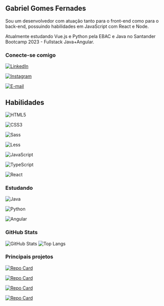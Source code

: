 

## Gabriel Gomes Fernades

Sou um desenvolvedor com atuação tanto para o front-end como para o back-end, possuindo habilidades em JavaScript com React e Node. 

Atualmente estudando Vue.js e Python pela EBAC e Java no Santander Bootcamp 2023 - Fullstack Java+Angular.

### Conecte-se comigo

[![LinkedIn](https://img.shields.io/badge/LinkedIn-000?style=for-the-badge&logo=linkedin&logoColor=0E76A8)](https://www.linkedin.com/in/gabriel-gomes-fernandes/)

[![Instagram](https://img.shields.io/badge/Instagram-000?style=for-the-badge&logo=instagram)](https://www.instagram.com/gabrielfgomss/)

[![E-mail](https://img.shields.io/badge/-Email-000?style=for-the-badge&logo=microsoft-outlook&logoColor=E94D5F)](mailto:gabrielfgomss@gmail.com)

## Habilidades

![HTML5](https://img.shields.io/badge/HTML5-000?style=for-the-badge&logo=html5)

![CSS3](https://img.shields.io/badge/CSS3-000?style=for-the-badge&logo=css3&logoColor=264CE4)

![Sass](https://img.shields.io/badge/Sass-000?style=for-the-badge&logo=sass)

![Less](https://img.shields.io/badge/Less-000?style=for-the-badge&logo=less)

![JavaScript](https://img.shields.io/badge/JavaScript-000?style=for-the-badge&logo=javascript)

![TypeScript](https://img.shields.io/badge/TypeScript-000?style=for-the-badge&logo=typescript)

![React](https://img.shields.io/badge/React-000?style=for-the-badge&logo=react)

### Estudando

![Java](https://img.shields.io/badge/Java-000?style=for-the-badge&logo=java)

![Python](https://img.shields.io/badge/Python-000?style=for-the-badge&logo=python)

![Angular](https://img.shields.io/badge/Angular-000?style=for-the-badge&logo=angular&logoColor=C3002F)

### GitHub Stats
![GitHub Stats](https://github-readme-stats.vercel.app/api?username=gabrielfgomss&theme=transparent&bg_color=000&border_color=30A3DC&show_icons=true&icon_color=30A3DC&title_color=E94D5F&text_color=FFF)
![Top Langs](https://github-readme-stats-git-masterrstaa-rickstaa.vercel.app/api/top-langs/?username=gabrielfgomss&layout=compact&bg_color=000&border_color=30A3DC&title_color=E94D5F&text_color=FFF)

### Principais projetos

[![Repo Card](https://github-readme-stats.vercel.app/api/pin/?username=gabrielfgomss&repo=SEUREPOSITORIO&bg_color=000&border_color=30A3DC&show_icons=true&icon_color=30A3DC&title_color=E94D5F&text_color=FFF)](https://github.com/Gabrielfgomss/dictionary_app)

[![Repo Card](https://github-readme-stats.vercel.app/api/pin/?username=gabrielfgomss&repo=SEUREPOSITORIO&bg_color=000&border_color=30A3DC&show_icons=true&icon_color=30A3DC&title_color=E94D5F&text_color=FFF)](https://github.com/Gabrielfgomss/controle-financeiro)

[![Repo Card](https://github-readme-stats.vercel.app/api/pin/?username=gabrielfgomss&repo=SEUREPOSITORIO&bg_color=000&border_color=30A3DC&show_icons=true&icon_color=30A3DC&title_color=E94D5F&text_color=FFF)](https://github.com/Gabrielfgomss/todo_project)

[![Repo Card](https://github-readme-stats.vercel.app/api/pin/?username=gabrielfgomss&repo=SEUREPOSITORIO&bg_color=000&border_color=30A3DC&show_icons=true&icon_color=30A3DC&title_color=E94D5F&text_color=FFF)](https://github.com/Gabrielfgomss/multi-step-form)
